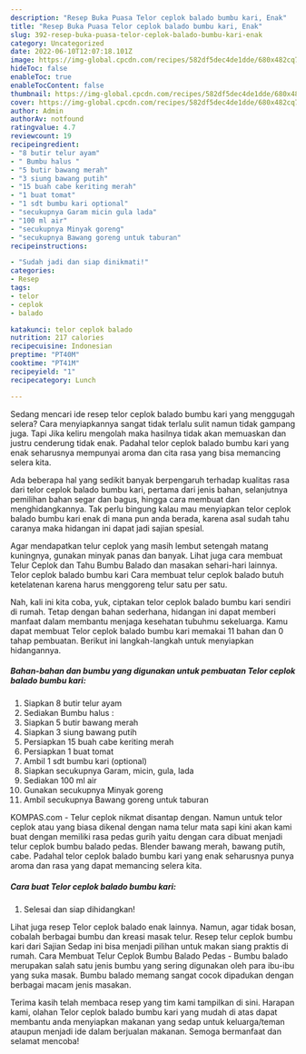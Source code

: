 ```yaml
---
description: "Resep Buka Puasa Telor ceplok balado bumbu kari, Enak"
title: "Resep Buka Puasa Telor ceplok balado bumbu kari, Enak"
slug: 392-resep-buka-puasa-telor-ceplok-balado-bumbu-kari-enak
category: Uncategorized
date: 2022-06-10T12:07:18.101Z
image: https://img-global.cpcdn.com/recipes/582df5dec4de1dde/680x482cq70/telor-ceplok-balado-bumbu-kari-foto-resep-utama.jpg
hideToc: false
enableToc: true
enableTocContent: false
thumbnail: https://img-global.cpcdn.com/recipes/582df5dec4de1dde/680x482cq70/telor-ceplok-balado-bumbu-kari-foto-resep-utama.jpg
cover: https://img-global.cpcdn.com/recipes/582df5dec4de1dde/680x482cq70/telor-ceplok-balado-bumbu-kari-foto-resep-utama.jpg
author: Admin
authorAv: notfound
ratingvalue: 4.7
reviewcount: 19
recipeingredient:
- "8 butir telur ayam"
- " Bumbu halus "
- "5 butir bawang merah"
- "3 siung bawang putih"
- "15 buah cabe keriting merah"
- "1 buat tomat"
- "1 sdt bumbu kari optional"
- "secukupnya Garam micin gula lada"
- "100 ml air"
- "secukupnya Minyak goreng"
- "secukupnya Bawang goreng untuk taburan"
recipeinstructions:

- "Sudah jadi dan siap dinikmati!"
categories:
- Resep
tags:
- telor
- ceplok
- balado

katakunci: telor ceplok balado 
nutrition: 217 calories
recipecuisine: Indonesian
preptime: "PT40M"
cooktime: "PT41M"
recipeyield: "1"
recipecategory: Lunch

---
```



Sedang mencari ide resep telor ceplok balado bumbu kari yang menggugah selera? Cara menyiapkannya sangat tidak terlalu sulit namun tidak gampang juga. Tapi Jika keliru mengolah maka hasilnya tidak akan memuaskan dan justru cenderung tidak enak. Padahal telor ceplok balado bumbu kari yang enak seharusnya mempunyai aroma dan cita rasa yang bisa memancing selera kita.


Ada beberapa hal yang sedikit banyak berpengaruh terhadap kualitas rasa dari telor ceplok balado bumbu kari, pertama dari jenis bahan, selanjutnya pemilihan bahan segar dan bagus, hingga cara membuat dan menghidangkannya. Tak perlu bingung kalau mau menyiapkan telor ceplok balado bumbu kari enak di mana pun anda berada, karena asal sudah tahu caranya maka hidangan ini dapat jadi sajian spesial.

Agar mendapatkan telur ceplok yang masih lembut setengah matang kuningnya, gunakan minyak panas dan banyak. Lihat juga cara membuat Telur Ceplok dan Tahu Bumbu Balado dan masakan sehari-hari lainnya. Telor ceplok balado bumbu kari Cara membuat telur ceplok balado butuh ketelatenan karena harus menggoreng telur satu per satu.


Nah, kali ini kita coba, yuk, ciptakan telor ceplok balado bumbu kari sendiri di rumah. Tetap dengan bahan sederhana, hidangan ini dapat memberi manfaat dalam membantu menjaga kesehatan tubuhmu sekeluarga. Kamu dapat membuat Telor ceplok balado bumbu kari memakai 11 bahan dan 0 tahap pembuatan. Berikut ini langkah-langkah untuk menyiapkan hidangannya.

<!--inarticleads1-->

##### Bahan-bahan dan bumbu yang digunakan untuk pembuatan Telor ceplok balado bumbu kari:

1. Siapkan 8 butir telur ayam
1. Sediakan  Bumbu halus :
1. Siapkan 5 butir bawang merah
1. Siapkan 3 siung bawang putih
1. Persiapkan 15 buah cabe keriting merah
1. Persiapkan 1 buat tomat
1. Ambil 1 sdt bumbu kari (optional)
1. Siapkan secukupnya Garam, micin, gula, lada
1. Sediakan 100 ml air
1. Gunakan secukupnya Minyak goreng
1. Ambil secukupnya Bawang goreng untuk taburan


KOMPAS.com - Telur ceplok nikmat disantap dengan. Namun untuk telor ceplok atau yang biasa dikenal dengan nama telur mata sapi kini akan kami buat dengan memiliki rasa pedas gurih yaitu dengan cara dibuat menjadi telur ceplok bumbu balado pedas. Blender bawang merah, bawang putih, cabe. Padahal telor ceplok balado bumbu kari yang enak seharusnya punya aroma dan rasa yang dapat memancing selera kita. 

<!--inarticleads2-->

##### Cara buat Telor ceplok balado bumbu kari:


1. Selesai dan siap dihidangkan!

Lihat juga resep Telor ceplok balado enak lainnya. Namun, agar tidak bosan, cobalah berbagai bumbu dan kreasi masak telur. Resep telur ceplok bumbu kari dari Sajian Sedap ini bisa menjadi pilihan untuk makan siang praktis di rumah. Cara Membuat Telur Ceplok Bumbu Balado Pedas - Bumbu balado merupakan salah satu jenis bumbu yang sering digunakan oleh para ibu-ibu yang suka masak. Bumbu balado memang sangat cocok dipadukan dengan berbagai macam jenis masakan. 

Terima kasih telah membaca resep yang tim kami tampilkan di sini. Harapan kami, olahan Telor ceplok balado bumbu kari yang mudah di atas dapat membantu anda menyiapkan makanan yang sedap untuk keluarga/teman ataupun menjadi ide dalam berjualan makanan. Semoga bermanfaat dan selamat mencoba!
